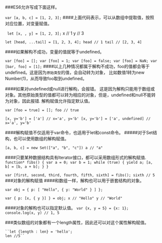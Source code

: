 ###ES6允许写成下面这样。

`` var [a, b, c] = [1, 2, 3]; ``
####上面代码表示，可以从数组中提取值，按照对应位置，对变量赋值。

``
let [x, , y] = [1, 2, 3];``
x // 1
y // 3

``let [head, ...tail] = [1, 2, 3, 4];
head // 1
tail // [2, 3, 4]``

####如果解构不成功，变量的值就等于undefined。

``var [foo] = [];
var [foo] = 1;
var [foo] = false;
var [foo] = NaN;
var [bar, foo] = [1];``
####以上几种情况都属于解构不成功，foo的值都会等于undefined。这是因为`原始类型`的值，会自动转为对象，
比如数值1转为new Number(1)，从而导致foo取到undefined。

####如果对undefined或null进行解构，会报错。
这是因为解构只能用于数组或对象。其他原始类型的值都可以转为相应的对象，但是，undefined和null不能转为对象，因此报错.
解构赋值允许指定默认值。

``var [foo = true] = [];
foo // true``

``[x, y='b'] = ['a'] // x='a', y='b'
[x, y='b'] = ['a', undefined] // x='a', y='b' ``

####解构赋值不仅适用于var命令，也适用于let和const命令。
#####对于Set结构，也可以使用数组的解构赋值。

``[a, b, c] = new Set(["a", "b", "c"])
a // "a"``

####只要某种数据结构具有Iterator接口，都可以采用数组形式的解构赋值.
``function* fibs() {
  var a = 0;
  var b = 1;
  while (true) {
    yield a;
    [a, b] = [b, a + b];
  }
}``

``var [first, second, third, fourth, fifth, sixth] = fibs();
sixth // 5``
###对象的解构赋值
####和数组一样，解构也可以用于嵌套结构的对象。

``var obj = {
     p: [
        "Hello",
        { y: "World" }
    ]
    };``

``var { p: [x, { y }] } = obj;
x // "Hello"
y // "World"``

####对象的解构也可以指定默认值。
``var {x, y = 5} = {x: 1};
    console.log(x, y) // 1, 5``

###类似数组的对象都有一个length属性，因此还可以对这个属性解构赋值。
    
    ``let {length : len} = 'hello';
    len //5``








